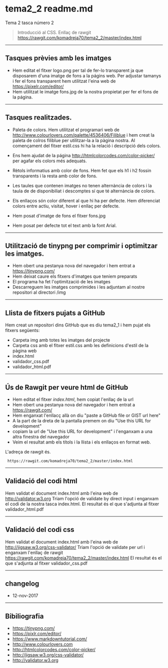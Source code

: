 # tema2_2 readme.md
Tema 2 tasca número 2
> Introducció al CSS. Enllaç de rawgit  https://rawgit.com/komadreja70/tema2_2/master/index.html

----
## Tasques prèvies amb les imatges
* Hem editat el fitxer logo.png per tal de fer-lo transparent ja que disposarem d'una imatge de fons a la págins web. Per adjustar tamanys i fer el fons transparent hem utilitzat l'eina web de https://pixelr.com/editor/
* Hem utilitzat le imatge fons.jpg de la nostra propietat per fer el fons de la página.

----
## Tasques realitzades.

* Paleta de colors. Hem utilitzat el programari web de http://www.colourlovers.com/palette/4536406/Filiblue i hem creat la paleta de colros filiblue per utilitzar-la a la pàgina nostra. Al començament del fitxer estil.css hi ha la relació i descripció dels colors.

* Ens hem ajudat de la página http://htmlcolorcodes.com/color-picker/ per agafar els colors més adequats.
* Rètols informatius amb color de fons. Hem fet que els h1 i h2 fossin transparents i la resta amb color de fons.
* Les taules que contenen imatges no tenen alternància de colors i la taula de de disponibiliat i descomptes sí que té alternància de colors.
* Els enllaços són color diferent al que hi ha per defecte. Hem diferenciat colors entre actiu, visitat, hover i enllaç per defecte.
* Hem posat d'imatge de fons el fitxer fons.jpg
* Hem posat per defecte tot el text amb la font Arial.

----
## Utilització de tinypng per comprimir i optimitzar les imatges.

* Hem obert una pestanya nova del navegador i hem entrat a https://tinypng.com/
* Hem deixat caure els fitxers d'imatges que teníem preparats
* El programa ha fet l'optimització de les imatges
* Descarreguem les imatges comprimides i les adjuntam al nostre repositori al directori /img

----
## Llista de fitxers pujats a GitHub

Hem creat un repositori dins GitHub que es diu tema2_1 i hem pujat els fitxers següents:

* Carpeta img amb totes les imatges del projecte
* Carpeta css amb el fitxer estil.css amb les definicions d'estil de la pàgina web
* index.html
* validador_css.pdf
* validador_html.pdf

----
## Ús de Rawgit per veure html de GitHub
* Hem editat el fitxer *index.html*,  hem copiat l'enllaç de la url
* Hem obert una pestanya nova del navegador i hem entrat a https://rawgit.com/
* Hem enganxat l'enllacç allà on diu "paste a GitHub file or GIST url here"
* A la part de la dreta de la pantalla premem on diu "Use this URL for development"
* copiam la url de "Use this URL for development" i l'enganxam a una altra finestra del navegador
* Veim el resultat amb els títols i la llista i els enllaços en format web.

L'adreça de rawgit és.

     https://rawgit.com/komadreja70/tema2_2/master/index.html


----
## Validació del codi html
Hem validat el document index.html amb l'eina web de  http://validator.w3.org
Triam l'opció de validate by direct input i enganxam el codi de la nostra tasca index.html.
El resultat és el que s'adjunta al fitxer validador_html.pdf

----
## Validació del codi css
Hem validat el document index.html amb l'eina web de  http://jigsaw.w3.org/css-validator/
Triam l'opció de validate per url i enganxam l'enllaç de rawgit https://rawgit.com/komadreja70/tema2_2/master/index.html
El resultat és el que s'adjunta al fitxer validador_css.pdf

----
## changelog
* 12-nov-2017

----
## Bibiliografia
* https://tinypng.com/
* https://pixlr.com/editor/
* https://www.markdowntutorial.com/
* http://www.colourlovers.com
* http://htmlcolorcodes.com/color-picker/
* http://jigsaw.w3.org/css-validator/
* http://validator.w3.org
